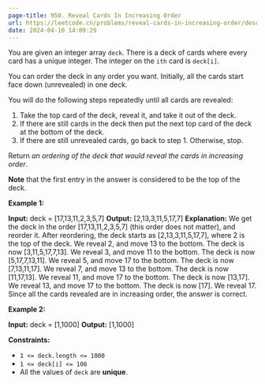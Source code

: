 ```yaml
---
page-title: 950. Reveal Cards In Increasing Order
url: https://leetcode.cn/problems/reveal-cards-in-increasing-order/description/?envType=daily-question&envId=2024-04-10
date: 2024-04-10 14:09:29
---
```

You are given an integer array `deck`. There is a deck of cards where every card has a unique integer. The integer on the `ith` card is `deck[i]`.

You can order the deck in any order you want. Initially, all the cards start face down (unrevealed) in one deck.

You will do the following steps repeatedly until all cards are revealed:

1.  Take the top card of the deck, reveal it, and take it out of the deck.
2.  If there are still cards in the deck then put the next top card of the deck at the bottom of the deck.
3.  If there are still unrevealed cards, go back to step 1. Otherwise, stop.

Return *an ordering of the deck that would reveal the cards in increasing order*.

**Note** that the first entry in the answer is considered to be the top of the deck.

**Example 1:**

**Input:** deck = \[17,13,11,2,3,5,7\]
**Output:** \[2,13,3,11,5,17,7\]
**Explanation:** 
We get the deck in the order \[17,13,11,2,3,5,7\] (this order does not matter), and reorder it.
After reordering, the deck starts as \[2,13,3,11,5,17,7\], where 2 is the top of the deck.
We reveal 2, and move 13 to the bottom.  The deck is now \[3,11,5,17,7,13\].
We reveal 3, and move 11 to the bottom.  The deck is now \[5,17,7,13,11\].
We reveal 5, and move 17 to the bottom.  The deck is now \[7,13,11,17\].
We reveal 7, and move 13 to the bottom.  The deck is now \[11,17,13\].
We reveal 11, and move 17 to the bottom.  The deck is now \[13,17\].
We reveal 13, and move 17 to the bottom.  The deck is now \[17\].
We reveal 17.
Since all the cards revealed are in increasing order, the answer is correct.

**Example 2:**

**Input:** deck = \[1,1000\]
**Output:** \[1,1000\]

**Constraints:**

-   `1 <= deck.length <= 1000`
-   `1 <= deck[i] <= 106`
-   All the values of `deck` are **unique**.